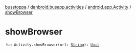 [busstoppa](../../index.md) / [danbroid.busapp.activities](../index.md) / [android.app.Activity](index.md) / [showBrowser](./show-browser.md)

# showBrowser

`fun Activity.showBrowser(url: `[`String`](https://kotlinlang.org/api/latest/jvm/stdlib/kotlin/-string/index.html)`): `[`Unit`](https://kotlinlang.org/api/latest/jvm/stdlib/kotlin/-unit/index.html)